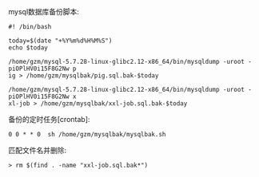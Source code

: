 mysql数据库备份脚本: 

```shell
#! /bin/bash

today=$(date "+%Y%m%d%H%M%S")
echo $today

/home/gzm/mysql-5.7.28-linux-glibc2.12-x86_64/bin/mysqldump -uroot -piOPlHV0i15F8G2Nw p
ig > /home/gzm/mysqlbak/pig.sql.bak-$today

/home/gzm/mysql-5.7.28-linux-glibc2.12-x86_64/bin/mysqldump -uroot -piOPlHV0i15F8G2Nw x
xl-job > /home/gzm/mysqlbak/xxl-job.sql.bak-$today
```

备份的定时任务[crontab]: 

```shell
0 0 * * 0  sh /home/gzm/mysqlbak/mysqlbak.sh
```

匹配文件名并删除: 

```
> rm $(find . -name "xxl-job.sql.bak*")
```

